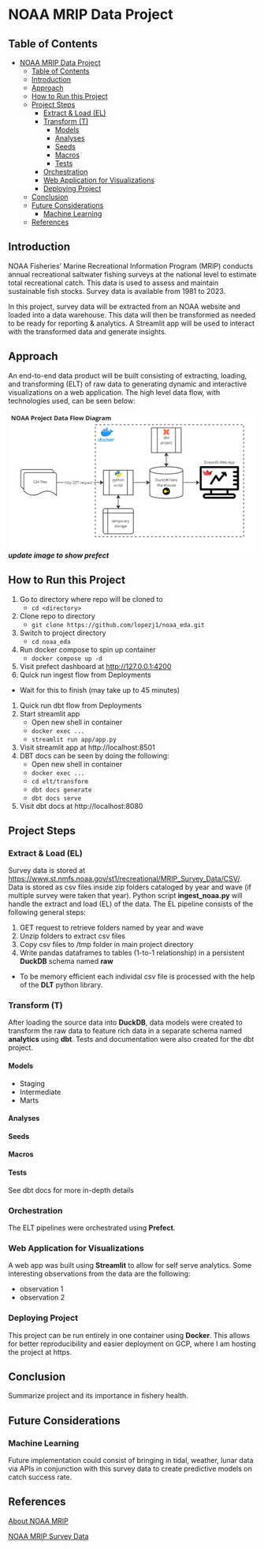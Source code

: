 # NOAA MRIP Data Project

## Table of Contents
- [NOAA MRIP Data Project](#noaa-mrip-data-project)
  - [Table of Contents](#table-of-contents)
  - [Introduction](#introduction)
  - [Approach](#approach)
  - [How to Run this Project](#how-to-run-this-project)
  - [Project Steps](#project-steps)
    - [Extract \& Load (EL)](#extract--load-el)
    - [Transform (T)](#transform-t)
      - [Models](#models)
      - [Analyses](#analyses)
      - [Seeds](#seeds)
      - [Macros](#macros)
      - [Tests](#tests)
    - [Orchestration](#orchestration)
    - [Web Application for Visualizations](#web-application-for-visualizations)
    - [Deploying Project](#deploying-project)
  - [Conclusion](#conclusion)
  - [Future Considerations](#future-considerations)
    - [Machine Learning](#machine-learning)
  - [References](#references)

## Introduction
NOAA Fisheries’ Marine Recreational Information Program (MRIP) conducts annual recreational saltwater fishing surveys at the national level to estimate total recreational catch.  This data is used to assess and maintain sustainable fish stocks.  Survey data is available from 1981 to 2023.

In this project, survey data will be extracted from an NOAA website and loaded into a data warehouse.  This data will then be transformed as needed to be ready for reporting & analytics.  A Streamlit app will be used to interact with the transformed data and generate insights.

## Approach
An end-to-end data product will be built consisting of extracting, loading, and transforming (ELT) of raw data to generating dynamic and interactive visualizations on a web application.  The high level data flow, with technologies used, can be seen below:

![Alt text](images/noaa_project_data_flow_diagram.jpg)
***update image to show prefect***

## How to Run this Project
1. Go to directory where repo will be cloned to
   - `cd <directory>`
2. Clone repo to directory
   - `git clone https://github.com/lopezj1/noaa_eda.git`
3. Switch to project directory
   - `cd noaa_eda`
4. Run docker compose to spin up container
   - `docker compose up -d`
5. Visit prefect dashboard at http://127.0.0.1:4200
6. Quick run ingest flow from Deployments
- Wait for this to finish (may take up to 45 minutes)
1. Quick run dbt flow from Deployments
2. Start streamlit app
   - Open new shell in container
   - `docker exec ...`
   - `streamlit run app/app.py`
3. Visit streamlit app at http://localhost:8501
4.  DBT docs can be seen by doing the following:
    - Open new shell in container
    - `docker exec ...`
    - `cd elt/transform`
    - `dbt docs generate`
    - `dbt docs serve`
5.  Visit dbt docs at http://localhost:8080

## Project Steps
### Extract & Load (EL)
Survey data is stored at https://www.st.nmfs.noaa.gov/st1/recreational/MRIP_Survey_Data/CSV/.  Data is stored as csv files inside zip folders cataloged by year and wave (if multiple survey were taken that year).  Python script **ingest_noaa.py** will handle the extract and load (EL) of the data.  The EL pipeline consists of the following general steps:

1. GET request to retrieve folders named by year and wave
2. Unzip folders to extract csv files
3. Copy csv files to /tmp folder in main project directory
4. Write pandas dataframes to tables (1-to-1 relationship) in a persistent **DuckDB** schema named **raw**
- To be memory efficient each individal csv file is processed with the help of the **DLT** python library.

### Transform (T)
After loading the source data into **DuckDB**, data models were created to transform the raw data to feature rich data in a separate schema named **analytics** using **dbt**.  Tests and documentation were also created for the dbt project.

#### Models
- Staging
- Intermediate
- Marts

#### Analyses

#### Seeds

#### Macros

#### Tests

See dbt docs for more in-depth details

### Orchestration
The ELT pipelines were orchestrated using **Prefect**.

### Web Application for Visualizations
A web app was built using **Streamlit** to allow for self serve analytics.  Some interesting observations from the data are the following:

- observation 1
- observation 2

### Deploying Project
This project can be run entirely in one container using **Docker**.  This allows for better reproducibility and easier deployment on GCP, where I am hosting the project at https.

## Conclusion
Summarize project and its importance in fishery health.

## Future Considerations
### Machine Learning
Future implementation could consist of bringing in tidal, weather, lunar data via APIs in conjunction with this survey data to create predictive models on catch success rate.

## References
[About NOAA MRIP](https://www.fisheries.noaa.gov/recreational-fishing-data/about-marine-recreational-information-program)

[NOAA MRIP Survey Data](https://www.st.nmfs.noaa.gov/st1/recreational/MRIP_Survey_Data/CSV/)
